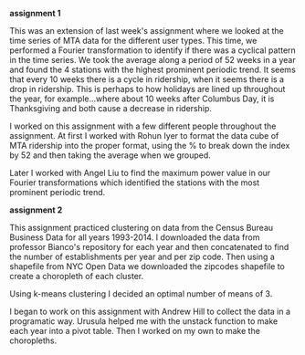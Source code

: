 **assignment 1**

This was an extension of last week's assignment where we looked at the time series of MTA data for the different user types. This time, we performed a Fourier transformation to identify if there was a cyclical pattern in the time series. We took the average along a period of 52 weeks in a year and found the 4 stations with the highest prominent periodic trend. It seems that every 10 weeks there is a cycle in ridership, when it seems there is a drop in ridership. This is perhaps to how holidays are lined up throughout the year, for example...where about 10 weeks after Columbus Day, it is Thanksgiving and both cause a decrease in ridership. 

I worked on this assignment with a few different people throughout the assignment. At first I worked with Rohun Iyer to format the data cube of MTA ridership into the proper format, using the % to break down the index by 52 and then taking the average when we grouped. 

Later I worked with Angel Liu to find the maximum power value in our Fourier transformations which identified the stations with the most prominent periodic trend.

**assignment 2**

This assignment practiced clustering on data from the Census Bureau Business Data for all years 1993-2014. I downloaded the data from professor Bianco's repository for each year and then concatenated to find the number of establishments per year and per zip code. Then using a shapefile from NYC Open Data we downloaded the zipcodes shapefile to create a choropleth of each cluster.

Using k-means clustering I decided an optimal number of means of 3.

I began to work on this assignment with Andrew Hill to collect the data in a programatic way. Urusula helped me with the unstack function to make each year into a pivot table. Then I worked on my own to make the choropleths.


